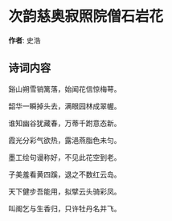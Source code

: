 # 次韵慈奥寂照院僧石岩花

**作者**: 史浩

## 诗词内容

谿山朔雪销篱落，始闻花信惊梅萼。

韶华一瞬掉头去，满眼园林成翠幄。

谁知幽谷犹藏春，万蒂千跗意态新。

霞光分彩气欲热，露浥燕脂色未匀。

墨工绘句谩称好，不见此花空到老。

子美羞看黄四蹊，退之不数红云岛。

天下健步吾能用，拟擘云头骑彩凤。

叫阍乞与生香归，只许牡丹名并飞。


